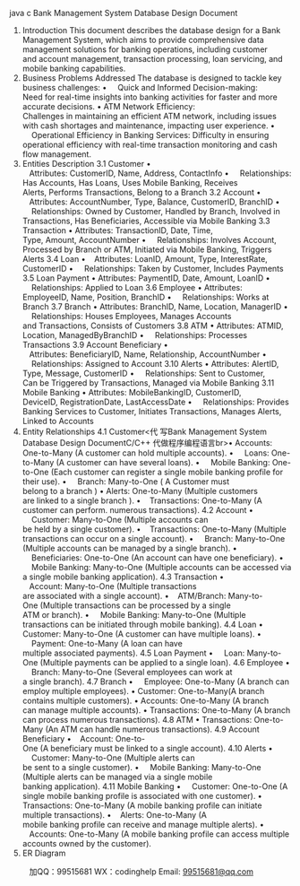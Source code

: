 java c
Bank Management System Database Design Document
1. Introduction
This document describes the database design for a Bank
Management System, which aims to provide comprehensive data
management solutions for banking operations, including customer and account management, transaction processing, loan servicing, and
mobile banking capabilities.
2. Business Problems Addressed
The database is designed to tackle key business challenges:
•     Quick and Informed Decision-making: Need for real-time insights into banking activities for faster and more accurate
decisions.
• ATM Network Efficiency: Challenges in maintaining an
efficient ATM network, including issues with cash shortages and maintenance, impacting user experience.
•     Operational Efficiency in Banking Services: Difficulty in ensuring operational efficiency with real-time transaction
monitoring and cash flow management.
3. Entities Description
3.1 Customer
•    Attributes: CustomerID, Name, Address, ContactInfo
•     Relationships: Has Accounts, Has Loans, Uses Mobile Banking, Receives Alerts, Performs Transactions, Belong to a Branch
3.2 Account
•    Attributes: AccountNumber, Type, Balance, CustomerID, BranchID
•     Relationships: Owned by Customer, Handled by Branch, Involved in Transactions, Has Beneficiaries, Accessible via Mobile Banking
3.3 Transaction
• Attributes: TransactionID, Date, Time, Type, Amount, AccountNumber
•     Relationships: Involves Account, Processed by Branch or ATM, Initiated via Mobile Banking, Triggers Alerts
3.4 Loan
•    Attributes: LoanID, Amount, Type, InterestRate, CustomerID
•     Relationships: Taken by Customer, Includes Payments 3.5 Loan Payment
• Attributes: PaymentID, Date, Amount, LoanID
•     Relationships: Applied to Loan 3.6 Employee
• Attributes: EmployeeID, Name, Position, BranchID
•     Relationships: Works at Branch 3.7 Branch
• Attributes: BranchID, Name, Location, ManagerID
•     Relationships: Houses Employees, Manages Accounts and Transactions, Consists of Customers
3.8 ATM
• Attributes: ATMID, Location, ManagedByBranchID
•     Relationships: Processes Transactions 3.9 Account Beneficiary
•    Attributes: BeneficiaryID, Name, Relationship, AccountNumber
•     Relationships: Assigned to Account 3.10 Alerts
• Attributes: AlertID, Type, Message, CustomerID
•     Relationships: Sent to Customer, Can be Triggered by Transactions, Managed via Mobile Banking
3.11 Mobile Banking
• Attributes: MobileBankingID, CustomerID, DeviceID, RegistrationDate, LastAccessDate
•     Relationships: Provides Banking Services to Customer, Initiates Transactions, Manages Alerts, Linked to Accounts
4. Entity Relationships
4.1 Customer<代 写Bank Management System Database Design DocumentC/C++
代做程序编程语言br>• Accounts: One-to-Many (A customer can hold multiple accounts).
•     Loans: One-to-Many (A customer can have several loans).
•     Mobile Banking: One-to-One (Each customer can register a single mobile banking profile for their use).
•     Branch: Many-to-One ( A Customer must belong to a branch )
• Alerts: One-to-Many (Multiple customers are linked to a single branch ).
•    Transactions: One-to-Many (A customer can perform. numerous transactions).
4.2 Account
•     Customer: Many-to-One (Multiple accounts can be held by a single customer).
•    Transactions: One-to-Many (Multiple transactions can occur on a single account).
•     Branch: Many-to-One (Multiple accounts can be managed by a single branch).
•     Beneficiaries: One-to-One (An account can have one beneficiary).
•     Mobile Banking: Many-to-One (Multiple accounts can be accessed via a single mobile banking application).
4.3 Transaction
•    Account: Many-to-One (Multiple transactions are associated with a single account).
•    ATM/Branch: Many-to-One (Multiple transactions can be processed by a single ATM or branch).
•     Mobile Banking: Many-to-One (Multiple transactions can be initiated through mobile banking).
4.4 Loan
• Customer: Many-to-One (A customer can have multiple loans).
•     Payment: One-to-Many (A loan can have multiple associated payments).
4.5 Loan Payment
•     Loan: Many-to-One (Multiple payments can be applied to a single loan).
4.6 Employee
•     Branch: Many-to-One (Several employees can work at a single branch).
4.7 Branch
•     Employee: One-to-Many (A branch can employ multiple employees).
• Customer: One-to-Many(A branch contains multiple customers).
• Accounts: One-to-Many (A branch can manage multiple accounts).
• Transactions: One-to-Many (A branch can process numerous transactions).
4.8 ATM
• Transactions: One-to-Many (An ATM can handle numerous transactions).
4.9 Account Beneficiary
•    Account: One-to-One (A beneficiary must be linked to a single account).
4.10 Alerts
•     Customer: Many-to-One (Multiple alerts can be sent to a single customer).
•     Mobile Banking: Many-to-One (Multiple alerts can be managed via a single mobile banking application).
4.11 Mobile Banking
•     Customer: One-to-One (A single mobile banking profile is associated with one customer).
• Transactions: One-to-Many (A mobile banking profile can initiate multiple transactions).
•    Alerts: One-to-Many (A mobile banking profile can receive and manage multiple alerts).
•    Accounts: One-to-Many (A mobile banking profile can access multiple accounts owned by the customer).
5. ER Diagram






         
加QQ：99515681  WX：codinghelp  Email: 99515681@qq.com
